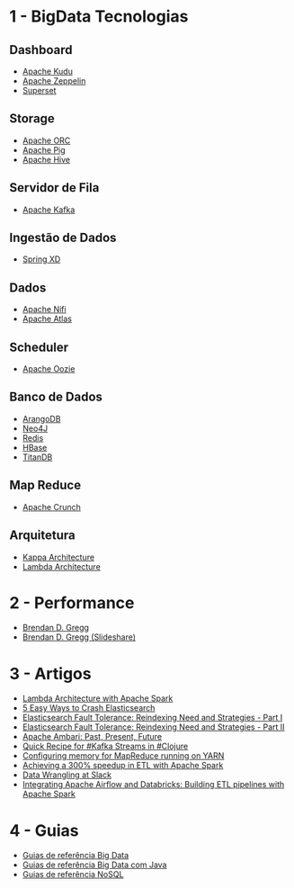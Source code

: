 # 1 - BigData Tecnologias

Dashboard
---------------
* [Apache Kudu](http://kudu.apache.org)<br>
* [Apache Zeppelin](https://zeppelin.apache.org/)<br>
* [Superset](https://github.com/airbnb/superset)<br>
 
Storage
---------------
* [Apache ORC](https://orc.apache.org)<br>
* [Apache Pig](https://pig.apache.org)<br>
* [Apache Hive](https://hive.apache.org) <br>

Servidor de Fila
---------------
* [Apache Kafka](http://kafka.apache.org)<br>

Ingestão de Dados
---------------
* [Spring XD](http://projects.spring.io/spring-xd/)<br>

Dados
---------------
* [Apache Nifi](https://nifi.apache.org/)<br>
* [Apache Atlas](http://atlas.incubator.apache.org/)<br>

Scheduler
---------------
* [Apache Oozie](http://oozie.apache.org)<br>

Banco de Dados
---------------

* [ArangoDB](https://www.arangodb.com/)<br>
* [Neo4J](https://neo4j.com/)<br>
* [Redis](http://redis.io/)<br>
* [HBase](http://hbase.apache.org/)<br>
* [TitanDB](http://titan.thinkaurelius.com/)<br>

Map Reduce
---------------
* [Apache Crunch](https://crunch.apache.org/)<br>

Arquitetura
---------------
* [Kappa Architecture](http://milinda.pathirage.org/kappa-architecture.com/)<br>
* [Lambda Architecture](http://lambda-architecture.net/)<br>

# 2 - Performance

* [Brendan D. Gregg](http://www.brendangregg.com/index.html)<br>
* [Brendan D. Gregg (Slideshare)](http://www.slideshare.net/brendangregg)<br>

# 3 - Artigos

* [Lambda Architecture with Apache Spark](https://dzone.com/articles/lambda-architecture-with-apache-spark?edition=238381&utm_source=Daily%20Digest&utm_medium=email&utm_campaign=dd%202016-11-04)<br>
* [5 Easy Ways to Crash Elasticsearch](https://dzone.com/articles/5-easy-ways-to-crash-elasticsearch)<br>
* [Elasticsearch Fault Tolerance: Reindexing Need and Strategies - Part I](https://dzone.com/articles/elasticsearch-fault-tolerance-reindexing-need-and)<br>
* [Elasticsearch Fault Tolerance: Reindexing Need and Strategies - Part II](https://dzone.com/articles/elasticsearch-fault-tolerance-reindexing-need-and-1?utm_content=buffere458b&utm_medium=social&utm_source=facebook.com&utm_campaign=buffer)<br>
* [Apache Ambari: Past, Present, Future](http://www.slideshare.net/hortonworks/apache-ambari-past-present-future)<br>
* [Quick Recipe for #Kafka Streams in #Clojure](https://dataissexy.wordpress.com/2016/12/06/quick-recipe-for-kafka-streams-in-clojure/)<br>
* [Configuring memory for MapReduce running on YARN](http://grepalex.com/2016/12/07/mapreduce-yarn-memory/)<br>
* [Achieving a 300% speedup in ETL with Apache Spark](http://blog.cloudera.com/blog/2016/12/achieving-a-300-speedup-in-etl-with-spark/)<br>
* [Data Wrangling at Slack](https://slack.engineering/data-wrangling-at-slack-f2e0ff633b69#.g8zy3qp4u)<br>
* [Integrating Apache Airflow and Databricks: Building ETL pipelines with Apache Spark](https://databricks.com/blog/2016/12/08/integrating-apache-airflow-databricks-building-etl-pipelines-apache-spark.html)<br>


# 4 - Guias

* [Guias de referência Big Data](http://www.devmedia.com.br/guias/big-data/50)
* [Guias de referência Big Data com Java](http://www.devmedia.com.br/guias/big-data-com-java/17)
* [Guias de referência NoSQL](http://www.devmedia.com.br/guias/nosql/38)
